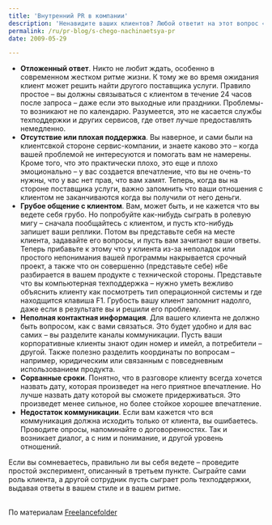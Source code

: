 ```yaml
---
title: 'Внутренний PR в компании'
description: 'Ненавидите ваших клиентов? Любой ответит на этот вопрос «конечно нет! Мои клиенты – это то ради чего я занимаюсь бизнесом». Именно это сообщение вы стараетесь донести до всего мира своим <a href="/ru/services/">внешним PR, для которого вы нанимаете специалистов</a>, но PR начинается изнутри, и здесь вы должны постараться сами. Вот некоторые ошибки бизнеса, устранение которых зависит от вас самих, а наличие которых ведет к потере клиентов и ухудшению их отношения.'
permalink: /ru/pr-blog/s-chego-nachinaetsya-pr
date: 2009-05-29

---
```


<ul><li><strong>Отложенный ответ</strong>. Никто не любит ждать, особенно в современном жестком ритме жизни. К тому же во время ожидания клиент может решить найти другого поставщика услуги. Правило простое – вы должны связываться с клиентом в течение 24 часов после запроса – даже если это выходные или праздники. Проблемы-то возникают не по календарю. Разумеется, это не касается службы техподдержки и других сервисов, где ответ лучше предоставлять немедленно. </li>
<li><strong>Отсутствие или плохая поддержка</strong>. Вы наверное, и сами были на клиентсвкой стороне сервис-компании, и знаете каково это – когда вашей проблемой не интересуются и помогать вам не намерены. Кроме того, что это практически плохо, это еще и плохо эмоционально – у вас создается впечатление, что вы не очень-то нужны, что у вас нет прав, что вам хамят. Теперь, когда вы на стороне поставщика услуги, важно запомнить что ваши отношения с клиентом не заканчиваются когда вы получили от него деньги.  </li>
<li><strong>Грубое общение с клиентом</strong>. Вам, может быть, и не кажется что вы ведете себя грубо. Но попробуйте как-нибудь сыграть в ролевую мигу – сначала пообщайтесь с клиентом, и пусть кто-нибудь запишет ваши реплики. Потом вы представьте себя на месте клиента, задавайте его вопросы, и пусть вам зачитают ваши ответы. Теперь прибавьте к этому что у клиента из-за неполадок или простого непонимания вашей программы накрывается срочный проект, а также что он совершенно (представьте себе) н6е разбирается в вашем продукте с технической стороны. Представьте что вы компьютерная  техподдержка – нужно уметь вежливо объяснить клиенту как посмотреть тип операционной системы и где находщится клавиша F1. Грубость вашу клиент запомнит надолго, даже если в результате вы и решили его проблему.</li>
<li><strong>Неполная контактная информация</strong>. Для вашего клиента не должно быть вопросом, как с вами связаться. Это будет удобно и для вас самих – вы разделите каналы коммуникации. Пусть ваши корпоративные клиенты знают один номер и имейл, а потребители – другой. Также полезно разделить координаты по вопросам – например, юридическим или связанным с повседневным использованием продукта. </li>
<li><strong>Сорванные сроки</strong>. Понятно, что в разговоре клиенту всегда хочется назвать дату, которая произведет на него приятное впечатление. Но лучше назвать дату которой вы сможете придерживаться. Это произведет менее сильное, но более стойкое хорошее впечатление.</li>
<li><strong>Недостаток коммуникации</strong>. Если вам кажется что вся коммуникация должна исходить только от клиента, вы ошибаетесь. Проводите опросы, напоминайте о договоренностях. Так и возникает диалог, а с ним и понимание, и другой уровень отношений.</li></ul>

Если вы сомневаетесь, правильно ли вы себя ведете – проведите простой эксперимент, описанный в третьем пункте. Сыграйте сами роль клиента, а другой сотрудник пусть сыграет роль техподдержки, выдавая ответы в вашем стиле и в вашем ритме. <br><br>

По материалам <a href="http://freelancefolder.com/do-you-hate-your-customers/">Freelancefolder</a>

